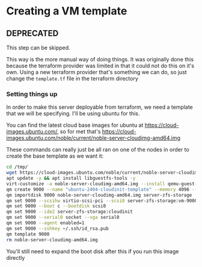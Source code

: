 # Creating a VM template

## DEPRECATED
This step can be skipped.

This way is the more manual way of doing things. It was originally done this because the terraform provider was limited in that it could not do this on it's own. Using a new terraform provider that's something we can do, so just change the `template.tf` file in the terraform directory

### Setting things up

In order to make this server deployable from terraform, we need a template that we will be specifying. I'll be using ubuntu for this.

You can find the latest cloud base images for ubuntu at https://cloud-images.ubuntu.com/, so for met that's https://cloud-images.ubuntu.com/noble/current/noble-server-cloudimg-amd64.img

These commands can really just be all ran on one of the nodes in order to create the base template as we want it:
```bash
cd /tmp/
wget https://cloud-images.ubuntu.com/noble/current/noble-server-cloudimg-amd64.img
apt update -y && apt install libguestfs-tools -y
virt-customize -a noble-server-cloudimg-amd64.img --install qemu-guest-agent
qm create 9000 --name "ubuntu-2404-cloudinit-template" --memory 4096 --cores 2 --net0 virtio,bridge=vmbr0
qm importdisk 9000 noble-server-cloudimg-amd64.img server-zfs-storage
qm set 9000 --scsihw virtio-scsi-pci --scsi0 server-zfs-storage:vm-9000-disk-0
qm set 9000 --boot c --bootdisk scsi0
qm set 9000 --ide2 server-zfs-storage:cloudinit
qm set 9000 --serial0 socket --vga serial0
qm set 9000 --agent enabled=1
qm set 9000 --sshkey ~/.ssh/id_rsa.pub
qm template 9000
rm noble-server-cloudimg-amd64.img
```
You'll still need to expand the boot disk after this if you run this image directly
